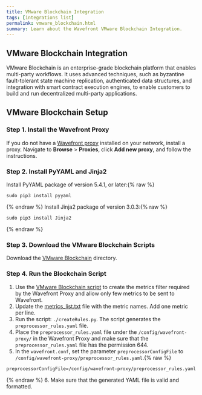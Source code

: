 ```yaml
---
title: VMware Blockchain Integration
tags: [integrations list]
permalink: vmware_blockchain.html
summary: Learn about the Wavefront VMware Blockchain Integration.
---
```

## VMware Blockchain Integration

VMware Blockchain is an enterprise-grade blockchain platform that enables multi-party workflows. It uses advanced techniques, such as byzantine fault-tolerant state machine replication, authenticated data structures, and integration with smart contract execution engines, to enable customers to build and run decentralized multi-party applications.
## VMware Blockchain Setup



### Step 1. Install the Wavefront Proxy

If you do not have a [Wavefront proxy](https://docs.wavefront.com/proxies.html) installed on your network, install a proxy. Navigate to **Browse** > **Proxies**, click **Add new proxy**, and follow the instructions.

### Step 2. Install PyYAML and Jinja2

Install PyYAML package of version 5.4.1, or later:{% raw %}
  ```
  sudo pip3 install pyyaml
  ```
{% endraw %}
Install Jinja2 package of version 3.0.3:{% raw %}
  ```
  sudo pip3 install Jinja2
  ```
{% endraw %}

### Step 3. Download the VMware Blockchain Scripts

Download the [VMware Blockchain](https://github.com/wavefrontHQ/integrations/tree/master/vmbc) directory.

### Step 4. Run the Blockchain Script

1. Use the [VMware Blockchain script](https://raw.githubusercontent.com/wavefrontHQ/integrations/master/vmbc/createRules.py) to create the metrics filter required by the Wavefront Proxy and allow only few metrics to be sent to Wavefront.
2. Update the [metrics_list.txt](https://raw.githubusercontent.com/wavefrontHQ/integrations/master/vmbc/metrics_list.txt) file with the metric names. Add one metric per line.
3. Run the script: `./createRules.py`. The script generates the `preprocessor_rules.yaml` file.
4. Place the `preprocessor_rules.yaml` file under the `/config/wavefront-proxy/` in the Wavefront Proxy and make sure that the `preprocessor_rules.yaml` file has the permission 644.
5. In the `wavefront.conf`, set the parameter `preprocessorConfigFile` to `/config/wavefront-proxy/preprocessor_rules.yaml`.{% raw %}
  ```
  preprocessorConfigFile=/config/wavefront-proxy/preprocessor_rules.yaml
  ```
{% endraw %}
6. Make sure that the generated YAML file is valid and formatted.



